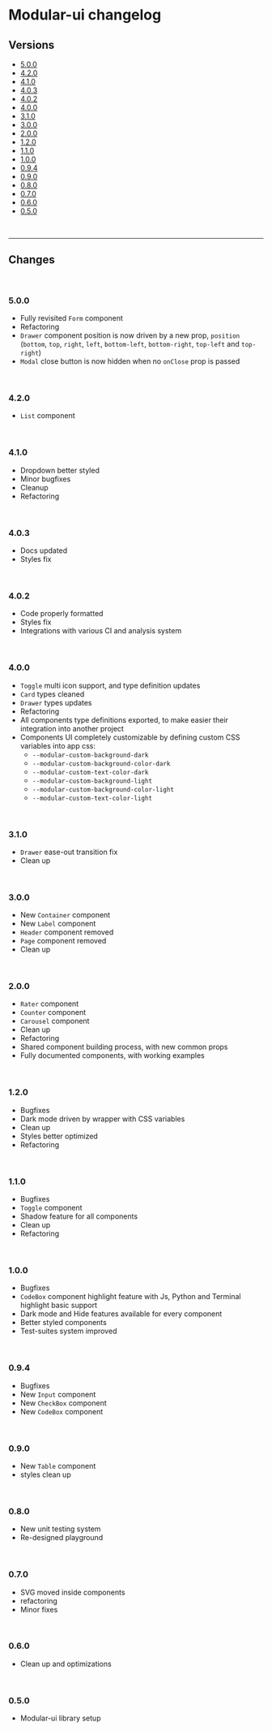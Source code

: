 # Modular-ui changelog

## Versions

- [5.0.0](#500)
- [4.2.0](#420)
- [4.1.0](#410)
- [4.0.3](#403)
- [4.0.2](#402)
- [4.0.0](#400)
- [3.1.0](#310)
- [3.0.0](#300)
- [2.0.0](#200)
- [1.2.0](#120)
- [1.1.0](#110)
- [1.0.0](#100)
- [0.9.4](#094)
- [0.9.0](#090)
- [0.8.0](#080)
- [0.7.0](#070)
- [0.6.0](#060)
- [0.5.0](#050)

<br>

---

## Changes

<br>

### 5.0.0

- Fully revisited `Form` component
- Refactoring
- `Drawer` component position is now driven by a new prop, `position` (`bottom`, `top`, `right`, `left`, `bottom-left`, `bottom-right`, `top-left` and `top-right`)
- `Modal` close button is now hidden when no `onClose` prop is passed

<br>

### 4.2.0

- `List` component

<br>

### 4.1.0

- Dropdown better styled
- Minor bugfixes
- Cleanup
- Refactoring

<br>

### 4.0.3

- Docs updated
- Styles fix

<br>

### 4.0.2

- Code properly formatted
- Styles fix
- Integrations with various CI and analysis system

<br>

### 4.0.0

- `Toggle` multi icon support, and type definition updates
- `Card` types cleaned
- `Drawer` types updates
- Refactoring
- All components type definitions exported, to make easier their integration into another project
- Components UI completely customizable by defining custom CSS variables into app css:
  - `--modular-custom-background-dark`
  - `--modular-custom-background-color-dark`
  - `--modular-custom-text-color-dark`
  - `--modular-custom-background-light`
  - `--modular-custom-background-color-light`
  - `--modular-custom-text-color-light`

<br>

### 3.1.0

- `Drawer` ease-out transition fix
- Clean up

<br>

### 3.0.0

- New `Container` component
- New `Label` component
- `Header` component removed
- `Page` component removed
- Clean up

<br>

### 2.0.0

- `Rater` component
- `Counter` component
- `Carousel` component
- Clean up
- Refactoring
- Shared component building process, with new common props
- Fully documented components, with working examples

<br>

### 1.2.0

- Bugfixes
- Dark mode driven by wrapper with CSS variables
- Clean up
- Styles better optimized
- Refactoring

<br>

### 1.1.0

- Bugfixes
- `Toggle` component
- Shadow feature for all components
- Clean up
- Refactoring

<br>

### 1.0.0

- Bugfixes
- `CodeBox` component highlight feature with Js, Python and Terminal highlight basic support
- Dark mode and Hide features available for every component
- Better styled components
- Test-suites system improved

<br>

### 0.9.4

- Bugfixes
- New `Input` component
- New `CheckBox` component
- New `CodeBox` component

<br>

### 0.9.0

- New `Table` component
- styles clean up

<br>

### 0.8.0

- New unit testing system
- Re-designed playground

<br>

### 0.7.0

- SVG moved inside components
- refactoring
- Minor fixes

<br>

### 0.6.0

- Clean up and optimizations

<br>

### 0.5.0

- Modular-ui library setup
